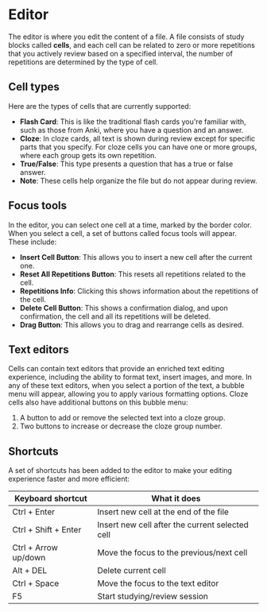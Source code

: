 # Editor

The editor is where you edit the content of a file. A file consists of study
blocks called **cells**, and each cell can be related to zero or more
repetitions that you actively review based on a specified interval, 
the number of repetitions are determined by the type of cell. 

## Cell types

Here are the types of cells that are currently supported:

- **Flash Card**: This is like the traditional flash cards you're familiar 
with, such as those from Anki, where you have a question and an answer.
- **Cloze**: In cloze cards, all text is shown during review except for
specific parts that you specify. For cloze cells you can have one or more groups,
where each group gets its own repetition.
- **True/False**: This type presents a question that has a true or false answer.
- **Note**: These cells help organize the file but do not appear during review.

## Focus tools

In the editor, you can select one cell at a time, marked by the border color. 
When you select a cell, a set of buttons called focus tools will appear. 
These include:

- **Insert Cell Button**: This allows you to insert a new cell after 
the current one.
- **Reset All Repetitions Button**: This resets all repetitions related 
to the cell.
- **Repetitions Info**: Clicking this shows information about the repetitions 
of the cell.
- **Delete Cell Button**: This shows a confirmation dialog, and upon 
confirmation, the cell and all its repetitions will be deleted.
- **Drag Button**: This allows you to drag and rearrange cells as desired.

## Text editors

Cells can contain text editors that provide an enriched text editing experience,
including the ability to format text, insert images, and more. In any of these
text editors, when you select a portion of the text, a bubble menu will appear, 
allowing you to apply various formatting options. Cloze cells also have 
additional buttons on this bubble menu:

1. A button to add or remove the selected text into a cloze group.
1. Two buttons to increase or decrease the cloze group number.

## Shortcuts

A set of shortcuts has been added to the editor to make your editing experience
faster and more efficient:

| Keyboard shortcut    | What it does                                    |
|----------------------|-------------------------------------------------|
| Ctrl + Enter         | Insert new cell at the end of the file          |
| Ctrl + Shift + Enter | Insert new cell after the current selected cell |
| Ctrl + Arrow up/down | Move the focus to the previous/next cell        |
| Alt + DEL            | Delete current cell                             |
| Ctrl + Space         | Move the focus to the text editor               |
| F5                   | Start studying/review session                   |
